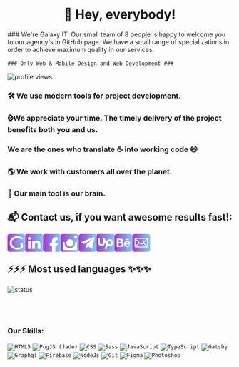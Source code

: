 <h1 align="center">👋 Hey, everybody!</h1>
### We're Galaxy IT. Our small team of 8 people is happy to welcome you to our agency's in GitHub page. We have a small range of specializations in order to achieve maximum quality in our services.

~~~
### Only Web & Mobile Design and Web Development ###
~~~

<img src="https://gpvc.arturio.dev/Galaxy-IT" alt="profile views">


### 🛠 We use modern tools for project development.

### ⌚We appreciate your time. The timely delivery of the project benefits both you and us.

### We are the ones who translate ☕ into working code 😄

### 🌎 We work with customers all over the planet.

### 🧠 Our main tool is our brain.

## 📬 Contact us, if you want awesome results fast!:

[<img align="left" alt="galaxy-it website" width="40px" src="https://raw.githubusercontent.com/Galaxy-IT/Galaxy-IT/675004d7f4f4e7a6b54ce431b85bf619eefcb1c8/icon/website.svg" />][website]
[<img align="left" alt="galaxy-it linkedin" width="40px" src="https://raw.githubusercontent.com/Galaxy-IT/Galaxy-IT/675004d7f4f4e7a6b54ce431b85bf619eefcb1c8/icon/linkedin.svg" />][linkedin]
[<img align="left" alt="galaxy-it facebook" width="40px" src="https://raw.githubusercontent.com/Galaxy-IT/Galaxy-IT/675004d7f4f4e7a6b54ce431b85bf619eefcb1c8/icon/facebook.svg" />][facebook]
[<img align="left" alt="galaxy-it instagram" width="40px" src="https://raw.githubusercontent.com/Galaxy-IT/Galaxy-IT/675004d7f4f4e7a6b54ce431b85bf619eefcb1c8/icon/instagram.svg" />][instagram]
[<img align="left" alt="galaxy-it telegram" width="40px" src="https://raw.githubusercontent.com/Galaxy-IT/Galaxy-IT/675004d7f4f4e7a6b54ce431b85bf619eefcb1c8/icon/tg.svg" />][telegram]
[<img align="left" alt="galaxy-it upwork" width="40px" src="https://raw.githubusercontent.com/Galaxy-IT/Galaxy-IT/675004d7f4f4e7a6b54ce431b85bf619eefcb1c8/icon/up.svg" />][upwork]
[<img align="left" alt="galaxy-it behance" width="40px" src="https://raw.githubusercontent.com/Galaxy-IT/Galaxy-IT/675004d7f4f4e7a6b54ce431b85bf619eefcb1c8/icon/behance.svg" />][behance]
[<img align="left" alt="galaxy-it email" width="40px" src="https://raw.githubusercontent.com/Galaxy-IT/Galaxy-IT/675004d7f4f4e7a6b54ce431b85bf619eefcb1c8/icon/mail.svg" />][mailto]

[website]: https://galaxy-it.net/
[linkedin]: https://www.linkedin.com/company/llc-galaxy-it/
[facebook]: https://www.facebook.com/GalaxyITcompany/
[instagram]: https://www.instagram.com/galaxy_it_company/
[telegram]: https://t.me/galaxy_it
[upwork]: https://www.upwork.com/ag/galaxy/
[behance]: https://www.behance.net/GalaxyIT/
[mailto]: mailto:hello@galaxy-it.net

<br />	
<br />	

## ⚡⚡⚡ Most used languages ✨✨✨
<img align="left" alt="status" display="block" src="https://github-readme-stats.vercel.app/api/top-langs/?username=Galaxy-IT&layout=compact" />

<br />	
<br />	
<br />	
<br />	

### Our Skills:
<code><img alt="HTML5" width="40px" src="https://image.flaticon.com/icons/svg/226/226269.svg" /></code>
<code><img alt="PugJS (Jade)" width="40px" src="https://cdn.worldvectorlogo.com/logos/pug.svg" /></code>
<code><img alt="CSS" width="40px" src="https://image.flaticon.com/icons/svg/732/732190.svg" /></code>
<code><img alt="Sass" width="40px" src="https://cdn.worldvectorlogo.com/logos/sass-1.svg" /></code>
<code><img alt="JavaScript" width="40px" src="https://cdn.worldvectorlogo.com/logos/javascript.svg" /></code>
<code><img alt="TypeScript" width="40px" src="https://cdn.worldvectorlogo.com/logos/typescript.svg" /></code>
<code><img alt="Gatsby" width="40px" src="https://cdn.worldvectorlogo.com/logos/gatsby.svg" /></code>
<code><img alt="Graphql" width="40px" src="https://cdn.worldvectorlogo.com/logos/graphql.svg" /></code>
<code><img alt="Firebase" width="40px" src="https://cdn.worldvectorlogo.com/logos/firebase-1.svg" /></code>
<code><img alt="NodeJs" width="40px" src="https://cdn.worldvectorlogo.com/logos/nodejs-icon.svg" /></code>
<code><img alt="Git" width="40px" src="https://cdn.worldvectorlogo.com/logos/git-icon.svg" /></code>
<code><img alt="Figma" width="40px" height="40px" src="https://cdn.worldvectorlogo.com/logos/figma-1.svg" /></code>
<code><img alt="Photoshop" width="40px" src="https://cdn.worldvectorlogo.com/logos/photoshop-cc.svg" /></code>
